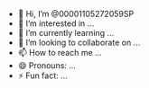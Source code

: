 - 👋 Hi, I’m @00001105272059SP
- 👀 I’m interested in ...
- 🌱 I’m currently learning ...
- 💞️ I’m looking to collaborate on ...
- 📫 How to reach me ...
- 😄 Pronouns: ...
- ⚡ Fun fact: ...

<!---
00001105272059SP/00001105272059SP is a ✨ special ✨ repository because its `README.md` (this file) appears on your GitHub profile.
You can click the Preview link to take a look at your changes.
--->
